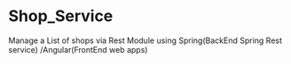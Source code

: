 # Shop_Service
Manage a List of shops via Rest Module using Spring(BackEnd Spring Rest service) /Angular(FrontEnd web apps) 
